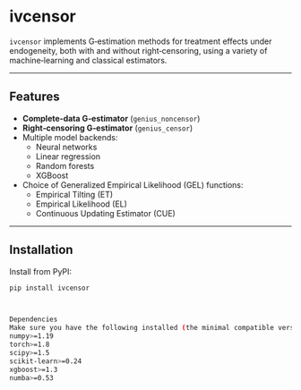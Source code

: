 # ivcensor

`ivcensor` implements G‐estimation methods for treatment effects under endogeneity, both with and without right‐censoring, using a variety of machine‐learning and classical estimators.

---

## Features

- **Complete‐data G‐estimator** (`genius_noncensor`)  
- **Right‐censoring G‐estimator** (`genius_censor`)  
- Multiple model backends:
  - Neural networks
  - Linear regression
  - Random forests
  - XGBoost  
- Choice of Generalized Empirical Likelihood (GEL) functions:
  - Empirical Tilting (ET)
  - Empirical Likelihood (EL)
  - Continuous Updating Estimator (CUE)

---

## Installation

Install from PyPI:

```bash
pip install ivcensor



Dependencies
Make sure you have the following installed (the minimal compatible versions shown):
numpy>=1.19
torch>=1.8
scipy>=1.5
scikit-learn>=0.24
xgboost>=1.3
numba>=0.53
